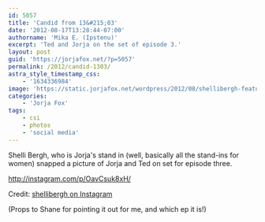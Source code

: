 ```yaml
---
id: 5057
title: 'Candid from 13&#215;03'
date: '2012-08-17T13:28:44-07:00'
authorname: 'Mika E. (Ipstenu)'
excerpt: 'Ted and Jorja on the set of episode 3.'
layout: post
guid: 'https://jorjafox.net/?p=5057'
permalink: /2012/candid-1303/
astra_style_timestamp_css:
    - '1634336984'
image: 'https://static.jorjafox.net/wordpress/2012/08/shellibergh-featured.jpg'
categories:
    - 'Jorja Fox'
tags:
    - csi
    - photos
    - 'social media'
---
```


Shelli Bergh, who is Jorja's stand in (well, basically all the stand-ins for women) snapped a picture of Jorja and Ted on set for episode three.

http://instagram.com/p/OavCsuk8xH/

Credit: <a href="http://instagram.com/p/OavCsuk8xH/">shellibergh on Instagram</a>

(Props to Shane for pointing it out for me, and which ep it is!)

